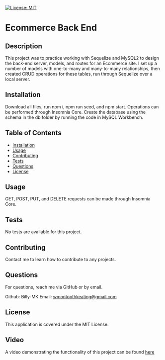 [![License: MIT](https://img.shields.io/badge/License-MIT-yellow.svg)](https://opensource.org/licenses/MIT)

# Ecommerce Back End

## Description

This project was to practice working with Sequelize and MySQL2 to design the back-end server, models, and routes for an Ecommerce site. I set up a number of models with one-to-many and many-to-many relationships, then created CRUD operations for these tables, run through Sequelize over a local server. 

## Installation

Download all files, run npm i, npm run seed, and npm start. Operations can be performed through Insomnia Core. Create the database using the schema in the db folder by running the code in MySQL Workbench.

## Table of Contents

 - [Installation](#installation)
 - [Usage](#usage)
 - [Contributing](#contributing)
 - [Tests](#tests)
 - [Questions](#questions)
 - [License](#license)

## Usage

GET, POST, PUT, and DELETE requests can be made through Insomnia Core.

## Tests

No tests are available for this project.

## Contributing

Contact me to learn how to contribute to any projects.

## Questions

For questions, reach me via GitHub or by email.

Github: Billy-MK
Email: wmontoothkeating@gmail.com

## License

This application is covered under the MIT License.

## Video

A video demonstrating the functionality of this project can be found [here](https://drive.google.com/file/d/1nHwv5bYRnzrTdeovz0zykH699g1ZiJ7W/view?usp=sharing)